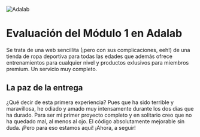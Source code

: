 ![Adalab](https://beta.adalab.es/resources/images/adalab-logo-155x61-bg-white.png)

# Evaluación del Módulo 1 en Adalab

Se trata de una web sencillita (¡pero con sus complicaciones, eeh!) de una tienda de ropa deportiva para todas las edades que además ofrece entrenamientos para cualquier nivel y productos exlusivos para miembros premium. Un servicio muy completo.

## La paz de la entrega
¿Qué decir de esta primera experiencia? Pues que ha sido terrible y maravillosa, he odiado y amado muy intensamente durante los dos días que ha durado.
Para ser mi primer proyecto completo y en solitario creo que no ha quedado mal, al menos al ojo. El código absolutamente mejorable sin duda. ¡Pero para eso estamos aquí!
¡Ahora, a seguir!
